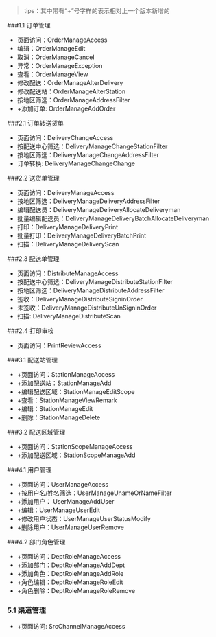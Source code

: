 > tips：其中带有“+”号字样的表示相对上一个版本新增的

###1.1 订单管理
* 页面访问：OrderManageAccess
* 编辑：OrderManageEdit
* 取消：OrderManageCancel
* 异常：OrderManageException
* 查看：OrderManageView
* 修改配送：OrderManageAlterDelivery
* 修改配送站：OrderManageAlterStation
* 按地区筛选：OrderManageAddressFilter
* +添加订单: OrderManageAddOrder

###2.1 订单转送货单
* 页面访问：DeliveryChangeAccess
* 按配送中心筛选：DeliveryManageChangeStationFilter
* 按地区筛选：DeliveryManageChangeAddressFilter
* 订单转换: DeliveryManageChangeChange

###2.2 送货单管理
* 页面访问：DeliveryManageAccess
* 按地区筛选：DeliveryManageDeliveryAddressFilter
* 编辑配送员：DeliveryManageDeliveryAllocateDeliveryman
* 批量编辑配送员：DeliveryManageDeliveryBatchAllocateDeliveryman
* 打印：DeliveryManageDeliveryPrint
* 批量打印：DeliveryManageDeliveryBatchPrint
* 扫描：DeliveryManageDeliveryScan

###2.3 配送单管理
* 页面访问：DistributeManageAccess
* 按配送中心筛选：DeliveryManageDistributeStationFilter
* 按地区筛选：DeliveryManageDistributeAddressFilter
* 签收：DeliveryManageDistributeSigninOrder
* 未签收：DeliveryManageDistributeUnSigninOrder
* 扫描: DeliveryManageDistributeScan
 
###2.4 打印审核
* 页面访问：PrintReviewAccess

###3.1 配送站管理
* +页面访问：StationManageAccess
* +添加配送站：StationManageAdd
* +编辑配送区域：StationManageEditScope
* +查看：StationManageViewRemark
* +编辑：StationManageEdit
* +删除：StationManageDelete

###3.2 配送区域管理
* +页面访问：StationScopeManageAccess
* +添加配送区域：StationScopeManageAdd

###4.1 用户管理
* +页面访问：UserManageAccess
* +按用户名/姓名筛选：UserManageUnameOrNameFilter
* +添加用户： UserManageAddUser
* +编辑：UserManageUserEdit
* +修改用户状态：UserManageUserStatusModify
* +删除用户：UserManageUserRemove

###4.2 部门角色管理
* +页面访问：DeptRoleManageAccess
* +添加部门：DeptRoleManageAddDept
* +添加角色：DeptRoleManageAddRole
* +角色编辑：DeptRoleManageRoleEdit
* +角色删除：DeptRoleManageRoleRemove

### 5.1 渠道管理
* +页面访问: SrcChannelManageAccess
